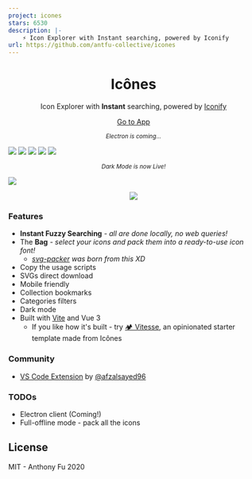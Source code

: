 ```yaml
---
project: icones
stars: 6530
description: |-
    ⚡️ Icon Explorer with Instant searching, powered by Iconify
url: https://github.com/antfu-collective/icones
---
```


<h1 align="center">
Icônes
</h1>

<p align="center">Icon Explorer with <b>Instant</b> searching, powered by <a href="https://github.com/iconify/iconify" target="_blank">Iconify</a> </p>

<p align="center">
<a href="https://icones.js.org">Go to App</a>
</p>

<p align="center">
<sub><em>Electron is coming...</em></sub>
</p>

![](./screenshots/1.png)
![](./screenshots/2.png)
![](./screenshots/3.png)
![](./screenshots/4.png)
![](./screenshots/5.png)

<p align="center">
<sub><em>Dark Mode is now Live!</em></sub>
</p>

![](./screenshots/6.png)

<p align="center">
  <a href="https://cdn.jsdelivr.net/gh/antfu/static/sponsors.svg">
    <img src='https://cdn.jsdelivr.net/gh/antfu/static/sponsors.svg'/>
  </a>
</p>

### Features

- **Instant Fuzzy Searching** _- all are done locally, no web queries!_
- The **Bag** _- select your icons and pack them into a ready-to-use icon font!_
  - _[svg-packer](https://github.com/antfu/svg-packer) was born from this XD_
- Copy the usage scripts
- SVGs direct download
- Mobile friendly
- Collection bookmarks
- Categories filters
- Dark mode
- Built with [Vite](https://github.com/vitejs/vite) and Vue 3
  - If you like how it's built - try [🏕 Vitesse](https://github.com/antfu/vitesse), an opinionated starter template made from Icônes

### Community

- [VS Code Extension](https://github.com/afzalsayed96/vscode-icones) by [@afzalsayed96](https://github.com/afzalsayed96)

### TODOs

- Electron client (Coming!)
- Full-offline mode - pack all the icons

## License

MIT - Anthony Fu 2020

